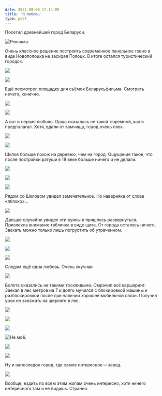 ```yaml
---
date: 2021-09-06 17:14:09
title: 'Я люблю…'
type: post
---
```


Посетил древнейший город Беларуси.

![Реклама.](IMG_0982.jpg)

Очень классное решение построить современное панельное говно в виде Новополоцка не засирая Полоцк. В итоге остался
туристический городок.

![](IMG_0985.jpg)

![](IMG_0996.jpg)

Ещё посмотрел площадку для съёмок Беларусьфильма. Смотреть нечего, конечно.

![](IMG_1132.jpg)

![](IMG_1133.jpg)

А вот и первая любовь. Орша оказалась не такой тюремной, как я предполагал. Хотя, вдали от замчища, город очень плох.

![](IMG_1199.jpg)

![](IMG_1200.jpg)

Шклов больше похож на деревню, чем на город. Ощущение такое, что после постройки ратуши в 18 веке больше ничего и не
делали.

![](IMG_1223.jpg)

![](IMG_1220.jpg)

![](IMG_1217.jpg)

Рядом со Шкловом увидел замечательное. Но наверняка от слова «яблоко»…

![](IMG_1233.jpg)

Дальше случайно увидел эти руины и пришлось развернуться. Привлекла внимание табличка в виде щита. От города осталось
ничего. Заехать можно только лишь погрустить об утраченном.

![](IMG_1262.jpg)

![](IMG_1260.jpg)

![](IMG_1280.jpg)

Следом ещё одна любовь. Очень скучная.

![](IMG_1284.jpg)

Болота оказались не такими тоскливыми. Омрачил всё каршеринг. Заехал в лес метров на 7 и долго мучился с блокировкой
машины и разблокировкой после при наличии хорошей мобильной связи. Получил урок не заезжать на шеринге в лес.

![](IMG_1286.jpg)

![](IMG_1297.jpg)

![](IMG_1298.jpg)

![Не моё.](IMG_1302.jpg)

![](IMG_1303.jpg)

![](IMG_1305.jpg)

Ну и напоследок город, где самое интересное — завод.

![](IMG_1315.jpg)

Вообще, ездить по всем этим жопам очень интересно, хотя ничего интересного там и не видишь. Странно.
